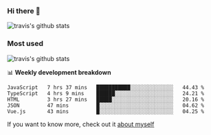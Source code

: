 ### Hi there 👋

<!--
**HondryTravis/HondryTravis** is a ✨ _special_ ✨ repository because its `README.md` (this file) appears on your GitHub profile.

Here are some ideas to get you started:

- 🔭 I’m currently working on ...
- 🌱 I’m currently learning ...
- 👯 I’m looking to collaborate on ...
- 🤔 I’m looking for help with ...
- 💬 Ask me about ...
- 📫 How to reach me: ...
- 😄 Pronouns: ...
- ⚡ Fun fact: ...
-->

![travis's github stats](https://github-readme-stats.vercel.app/api?username=HondryTravis&hide_title=true&hide=stars)
### Most used
![travis's github stats](https://github-readme-stats.anuraghazra1.vercel.app/api/top-langs/?username=HondryTravis&layout=compact&hide_title=true)

📊 **Weekly development breakdown**

<!--START_SECTION:waka-->
```text
JavaScript   7 hrs 37 mins   ███████████░░░░░░░░░░░░░░   44.43 % 
TypeScript   4 hrs 9 mins    ██████░░░░░░░░░░░░░░░░░░░   24.21 % 
HTML         3 hrs 27 mins   █████░░░░░░░░░░░░░░░░░░░░   20.16 % 
JSON         47 mins         █░░░░░░░░░░░░░░░░░░░░░░░░   04.62 % 
Vue.js       43 mins         █░░░░░░░░░░░░░░░░░░░░░░░░   04.25 % 
```
<!--END_SECTION:waka-->

If you want to know more, check out it [about myself](https://hondrytravis.github.io/)
